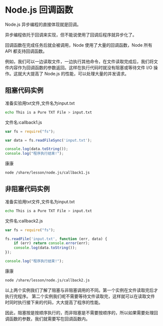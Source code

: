 # Node.js 回调函数

Node.js 异步编程的直接体现就是回调。

异步编程依托于回调来实现，但不能说使用了回调后程序就异步化了。

回调函数在完成任务后就会被调用，Node 使用了大量的回调函数，Node 所有 API 都支持回调函数。

例如，我们可以一边读取文件，一边执行其他命令，在文件读取完成后，我们将文件内容作为回调函数的参数返回。这样在执行代码时就没有阻塞或等待文件 I/O 操作。这就大大提高了 Node.js 的性能，可以处理大量的并发请求。

## 阻塞代码实例

准备实验用txt文件,文件名为input.txt

```bash
echo This is a Pure TXT File > input.txt
```

文件名:callback1.js

```js
var fs = require("fs");

var data = fs.readFileSync('input.txt');

console.log(data.toString());
console.log("程序执行结束!");
```

康康

```bash
node /share/lesson/node.js/callback1.js
```

## 非阻塞代码实例

准备实验用txt文件,文件名为input.txt

```bash
echo This is a Pure TXT File > input.txt
```

文件名:callback2.js

```js
var fs = require("fs");

fs.readFile('input.txt', function (err, data) {
    if (err) return console.error(err);
    console.log(data.toString());
});

console.log("程序执行结束!");
```

康康

```bash
node /share/lesson/node.js/callback2.js
```

以上两个实例我们了解了阻塞与非阻塞调用的不同。第一个实例在文件读取完后才执行完程序。 第二个实例我们呢不需要等待文件读取完，这样就可以在读取文件时同时执行接下来的代码，大大提高了程序的性能。

因此，阻塞按是按顺序执行的，而非阻塞是不需要按顺序的，所以如果需要处理回调函数的参数，我们就需要写在回调函数内。